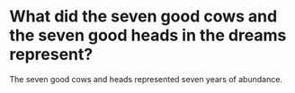 # What did the seven good cows and the seven good heads in the dreams represent?

The seven good cows and heads represented seven years of abundance.
